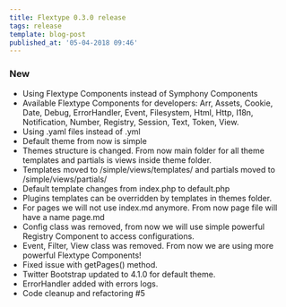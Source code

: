 ```yaml
---
title: Flextype 0.3.0 release
tags: release
template: blog-post
published_at: '05-04-2018 09:46'
---
```


### New

* Using Flextype Components instead of Symphony Components
* Available Flextype Components for developers: Arr, Assets, Cookie, Date, Debug, ErrorHandler, Event, Filesystem, Html, Http, I18n, Notification, Number, Registry, Session, Text, Token, View.
* Using .yaml files instead of .yml
* Default theme from now is simple
* Themes structure is changed. From now main folder for all theme templates and partials is views inside theme folder.
* Templates moved to /simple/views/templates/ and partials moved to /simple/views/partials/
* Default template changes from index.php to default.php
* Plugins templates can be overridden by templates in themes folder.
* For pages we will not use index.md anymore. From now page file will have a name page.md
* Config class was removed, from now we will use simple powerful Registry Component to access configurations.
* Event, Filter, View class was removed. From now we are using more powerful Flextype Components!
* Fixed issue with getPages() method.
* Twitter Bootstrap updated to 4.1.0 for default theme.
* ErrorHandler added with errors logs.
* Code cleanup and refactoring #5
